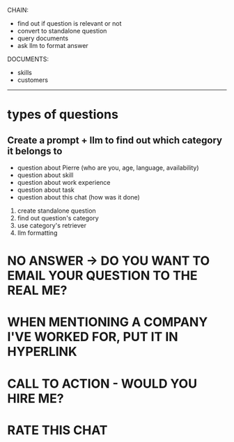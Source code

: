 CHAIN:

- find out if question is relevant or not
- convert to standalone question
- query documents
- ask llm to format answer

DOCUMENTS:

- skills
- customers

---

# types of questions

## Create a prompt + llm to find out which category it belongs to

- question about Pierre (who are you, age, language, availability)
- question about skill
- question about work experience
- question about task
- question about this chat (how was it done)

1. create standalone question
2. find out question's category
3. use category's retriever
4. llm formatting

# NO ANSWER -> DO YOU WANT TO EMAIL YOUR QUESTION TO THE REAL ME?

# WHEN MENTIONING A COMPANY I'VE WORKED FOR, PUT IT IN HYPERLINK

# CALL TO ACTION - WOULD YOU HIRE ME?

# RATE THIS CHAT